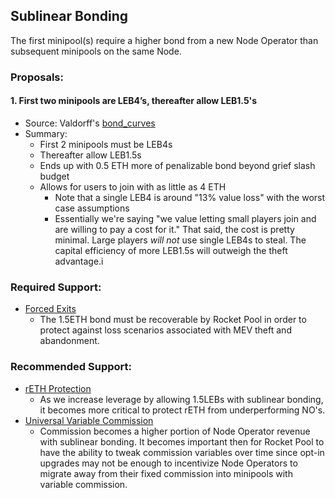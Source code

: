 ## Sublinear Bonding

The first minipool(s) require a higher bond from a new Node Operator than subsequent minipools on the same Node.

### Proposals:

#### 1. First two minipools are LEB4’s, thereafter allow LEB1.5's

- Source: Valdorff's [bond_curves](https://github.com/Valdorff/rp-thoughts/blob/2024-02_strategy/2023_11_rapid_research_incubator/bond_curves.md)
- Summary:
  - First 2 minipools must be LEB4s
  - Thereafter allow LEB1.5s
  - Ends up with 0.5 ETH more of penalizable bond beyond grief slash budget
  - Allows for users to join with as little as 4 ETH
    - Note that a single LEB4 is around "13% value loss" with the worst case assumptions
    - Essentially we're saying "we value letting small players join and are willing to pay a cost for it." That said, the cost is pretty minimal. Large players _will not_ use single LEB4s to steal. The capital efficiency of more LEB1.5s will outweigh the theft advantage.i

### Required Support:

- [Forced Exits](/Proposals/ForcedExits.md)
  - The 1.5ETH bond must be recoverable by Rocket Pool in order to protect against loss scenarios associated with MEV theft and abandonment.

### Recommended Support:

- [rETH Protection](/Proposals/rETHprotection.md)
  - As we increase leverage by allowing 1.5LEBs with sublinear bonding, it becomes more critical to protect rETH from underperforming NO's.
- [Universal Variable Commission](/Proposals/UniversalVariableCommission.md)
  - Commission becomes a higher portion of Node Operator revenue with sublinear bonding. It becomes important then for Rocket Pool to have the ability to tweak commission variables over time since opt-in upgrades may not be enough to incentivize Node Operators to migrate away from their fixed commission into minipools with variable commission.
